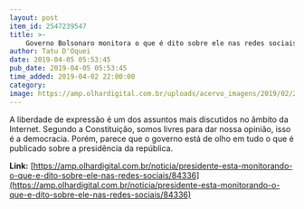 ```yaml
---
layout: post
item_id: 2547239547
title: >-
    Governo Bolsonaro monitora o que é dito sobre ele nas redes sociais
author: Tatu D'Oquei
date: 2019-04-05 05:53:45
pub_date: 2019-04-05 05:53:45
time_added: 2019-04-02 22:00:00
category: 
image: https://amp.olhardigital.com.br/uploads/acervo_imagens/2019/02/20190228112531.jpg
---
```


A liberdade de expressão é um dos assuntos mais discutidos no âmbito da Internet. Segundo a Constituição, somos livres para dar nossa opinião, isso é a democracia. Porém, parece que o governo está de olho em tudo o que é publicado sobre a presidência da república.

**Link:** [https://amp.olhardigital.com.br/noticia/presidente-esta-monitorando-o-que-e-dito-sobre-ele-nas-redes-sociais/84336](https://amp.olhardigital.com.br/noticia/presidente-esta-monitorando-o-que-e-dito-sobre-ele-nas-redes-sociais/84336)

